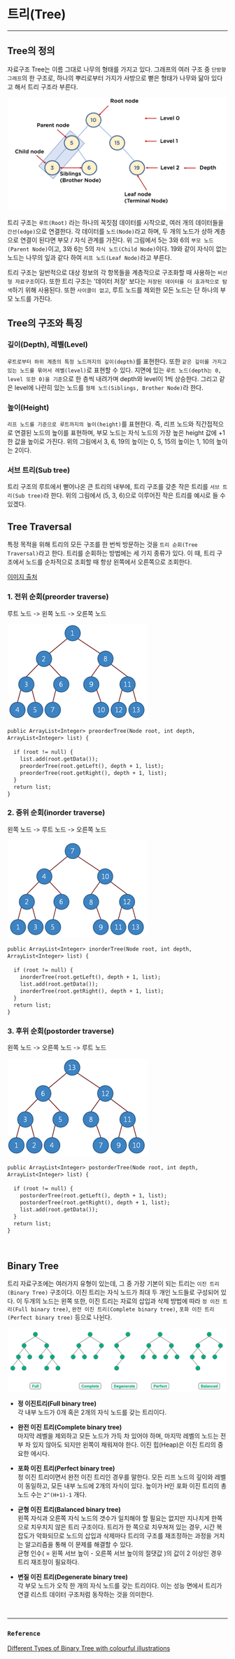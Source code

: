 # 트리(Tree)
___

## Tree의 정의
자료구조 Tree는 이름 그대로 나무의 형태를 가지고 있다. 그래프의 여러 구조 중 `단방향 그래프`의 한 구조로, 
하나의 뿌리로부터 가지가 사방으로 뻗은 형태가 나무와 닮아 있다고 해서 트리 구조라 부른다.

![](png/tree.png)

트리 구조는 `루트(Root)` 라는 하나의 꼭짓점 데이터를 시작으로, 여러 개의 데이터들을 `간선(edge)`으로 연결한다. 각 데이터를 `노드(Node)`라고 하며, 두 개의 노드가 상하 계층으로 연결이 된다면 부모 / 자식 관계를 가진다.
위 그림에서 5는 3와 6의 `부모 노드(Parent Node)`이고, 3와 6는 5의 `자식 노드(Child Node)`이다. 19와 같이 자식이 없는 노드는 나무의 잎과 같다 하여 `리프 노드(Leaf Node)`라고 부른다.

트리 구조는 일반적으로 대상 정보의 각 항목들을 계층적으로 구조화할 때 사용하는 `비선형 자료구조`이다. 또한 트리 구조는 '데이터 저장' 보다는 `저장된 데이터를 더 효과적으로 탐색`하기 위해 사용된다.
또한 `사이클이 없고`, 루트 노드를 제외한 모든 노드는 단 하나의 부모 노드를 가진다.

## Tree의 구조와 특징

### 깊이(Depth), 레벨(Level)
`루트로부터 하위 계층의 특정 노드까지의 깊이(depth)`를 표현한다. 또한 `같은 깊이를 가지고 있는 노드를 묶어서 레벨(level)`로 표현할 수 있다.
지면에 있는 `루트 노드(depth는 0, level 또한 0)을 기준`으로 한 층씩 내려가며 depth와 level이 1씩 상승한다. 그리고 같은 level에 나란히 있는 노드를 `형제 노드(Siblings, Brother Node)`라 한다.

### 높이(Height)
`리프 노드를 기준으로 루트까지의 높이(height)`를 표현한다. 즉, 리프 노드와 직간접적으로 연결된 노드의 높이를 표현하며, 부모 노드는 자식 노드의 가장 높은 height 값에 +1한 값을 높이로 가진다. 위의 그림에서 3, 6, 19의 높이는 0, 5, 15의 높이는 1, 10의 높이는 2이다.

### 서브 트리(Sub tree)
트리 구조의 루트에서 뻗어나온 큰 트리의 내부에, 트리 구조를 갖춘 작은 트리를 `서브 트리(Sub tree)`라 한다. 위의 그림에서 (5, 3, 6)으로 이루어진 작은 트리를 예시로 들 수 있겠다.

## Tree Traversal
특정 목적을 위해 트리의 모든 구조를 한 번씩 방문하는 것을 `트리 순회(Tree Traversal)`라고 한다.
트리를 순회하는 방법에는 세 가지 종류가 있다. 이 때, 트리 구조에서 노드를 순차적으로 조회할 때 항상 왼쪽에서 오른쪽으로 조회한다.

[이미지 출처][traverse]

[traverse]: https://www.hooni.net/xe/study/66487#prettyPhoto

### 1. 전위 순회(preorder traverse)
루트 노드 -> 왼쪽 노드 -> 오른쪽 노드

![img.png](png/preorderTraverse.png)

```
public ArrayList<Integer> preorderTree(Node root, int depth, ArrayList<Integer> list) {

  if (root != null) {
    list.add(root.getData());
    preorderTree(root.getLeft(), depth + 1, list);
    preorderTree(root.getRight(), depth + 1, list);
  }
  return list;
}
```
### 2. 중위 순회(inorder traverse)
왼쪽 노드 -> 루트 노드 -> 오른쪽 노드

![img.png](png/inorderTraverse.png)


```
public ArrayList<Integer> inorderTree(Node root, int depth, ArrayList<Integer> list) {

  if (root != null) {
    inorderTree(root.getLeft(), depth + 1, list);
    list.add(root.getData());
    inorderTree(root.getRight(), depth + 1, list);
  }
  return list;
}
```

### 3. 후위 순회(postorder traverse)
왼쪽 노드 -> 오른쪽 노드 -> 루트 노드

![img.png](png/postorderTraverse.png)

```
public ArrayList<Integer> postorderTree(Node root, int depth, ArrayList<Integer> list) {
  
  if (root != null) {
    postorderTree(root.getLeft(), depth + 1, list);
    postorderTree(root.getRight(), depth + 1, list);
    list.add(root.getData());
  }
  return list;
}
```

<br>

## Binary Tree
트리 자료구조에는 여러가지 유형이 있는데, 그 중 가장 기본이 되는 트리는 `이진 트리(Binary Tree)` 구조이다.
이진 트리는 자식 노드가 최대 두 개인 노드들로 구성되어 있다. 이 두개의 노드는 왼쪽 또한, 이진 트리는 자료의 삽입과 삭제 방법에 따라 `정 이진 트리(Full binary tree)`, `완전 이진 트리(Complete binary tree)`, `포화 이진 트리(Perfect binary tree)` 등으로 나뉜다.


![img_1.png](png/binaryTree.png)

- **정 이진트리(Full binary tree)**  
  각 내부 노드가 0개 혹은 2개의 자식 노드를 갖는 트리이다.


- **완전 이진 트리(Complete binary tree)**  
마지막 레벨을 제외하고 모든 노드가 가득 차 있어야 하며, 마지막 레벨의 노드는 전부 차 있지 않아도 되지만 왼쪽이 채워져야 한다.
이진 힙(Heap)은 이진 트리의 중요한 에시다.


- **포화 이진 트리(Perfect binary tree)**  
정 이진 트리이면서 완전 이진 트리인 경우를 말한다.
모든 리프 노드의 깊이와 레벨이 동일하고, 모든 내부 노드에 2개의 자식이 있다.
높이가 H인 포화 이진 트리의 총 노드 수는 `2^(H+1)-1` 개다.


- **균형 이진 트리(Balanced binary tree)**  
왼쪽 자식과 오른쪽 자식 노드의 갯수가 일치해야 할 필요는 없지만 지나치게 한쪽으로 치우치지 않은 트리 구조이다.
트리가 한 쪽으로 치우쳐져 있는 경우, 시간 복잡도가 악화되므로 노드의 삽입과 삭제마다 트리의 구조를 재조정하는 과정을 거치는 알고리즘을 통해 이 문제를 해결할 수 있다.  
균형 인수( = 왼쪽 서브 높이 - 오른쪽 서브 높이의 절댓값 )의 값이 2 이상인 경우 트리 재조정이 필요하다.


- **변질 이진 트리(Degenerate binary tree)**  
각 부모 노드가 오직 한 개의 자식 노드를 갖는 트리이다. 이는 성능 면에서 트리가 연결 리스트 데이터 구조처럼 동작하는 것을 의미한다.

<br>

___
### `Reference`
[Different Types of Binary Tree with colourful illustrations][binarytree]

[binarytree]: https://towardsdatascience.com/5-types-of-binary-tree-with-cool-illustrations-9b335c430254